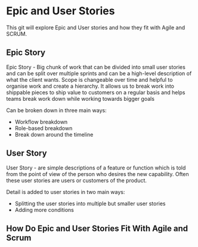 # Epic and User Stories
This git will explore Epic and User stories and how they fit with Agile and SCRUM.
## Epic Story
Epic Story - Big chunk of work that can be divided into small user stories and can be split over multiple sprints and can be a high-level description of what the client wants. Scope is changeable over time and helpful to organise work and create a hierarchy. It allows us to break work into shippable pieces to ship value to customers on a regular basis and helps teams break work down while working towards bigger goals

Can be broken down in three main ways:
- Workflow breakdown
- Role-based breakdown
- Break down around the timeline

## User Story
User Story - are simple descriptions of a feature or function which is told from the point of view of the person who desires the new capability. Often these user stories are users or customers of the product.

Detail is added to user stories in two main ways:
- Splitting  the user stories into multiple but smaller user stories
- Adding more conditions

## How Do Epic and User Stories Fit With Agile and Scrum

